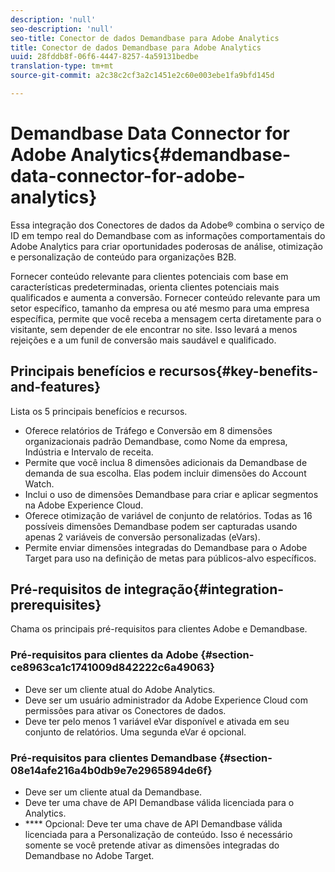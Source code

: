 ```yaml
---
description: 'null'
seo-description: 'null'
seo-title: Conector de dados Demandbase para Adobe Analytics
title: Conector de dados Demandbase para Adobe Analytics
uuid: 28fddb8f-06f6-4447-8257-4a59131bedbe
translation-type: tm+mt
source-git-commit: a2c38c2cf3a2c1451e2c60e003ebe1fa9bfd145d

---
```



# Demandbase Data Connector for Adobe Analytics{#demandbase-data-connector-for-adobe-analytics}

Essa integração dos Conectores de dados da Adobe® combina o serviço de ID em tempo real do Demandbase com as informações comportamentais do Adobe Analytics para criar oportunidades poderosas de análise, otimização e personalização de conteúdo para organizações B2B.

Fornecer conteúdo relevante para clientes potenciais com base em características predeterminadas, orienta clientes potenciais mais qualificados e aumenta a conversão. Fornecer conteúdo relevante para um setor específico, tamanho da empresa ou até mesmo para uma empresa específica, permite que você receba a mensagem certa diretamente para o visitante, sem depender de ele encontrar no site. Isso levará a menos rejeições e a um funil de conversão mais saudável e qualificado.

## Principais benefícios e recursos{#key-benefits-and-features}

Lista os 5 principais benefícios e recursos.

* Oferece relatórios de Tráfego e Conversão em 8 dimensões organizacionais padrão Demandbase, como Nome da empresa, Indústria e Intervalo de receita.
* Permite que você inclua 8 dimensões adicionais da Demandbase de demanda de sua escolha. Elas podem incluir dimensões do Account Watch.
* Inclui o uso de dimensões Demandbase para criar e aplicar segmentos na Adobe Experience Cloud.
* Oferece otimização de variável de conjunto de relatórios. Todas as 16 possíveis dimensões Demandbase podem ser capturadas usando apenas 2 variáveis de conversão personalizadas (eVars).
* Permite enviar dimensões integradas do Demandbase para o Adobe Target para uso na definição de metas para públicos-alvo específicos.

## Pré-requisitos de integração{#integration-prerequisites}

Chama os principais pré-requisitos para clientes Adobe e Demandbase.

### Pré-requisitos para clientes da Adobe {#section-ce8963ca1c1741009d842222c6a49063}

* Deve ser um cliente atual do Adobe Analytics.
* Deve ser um usuário administrador da Adobe Experience Cloud com permissões para ativar os Conectores de dados.
* Deve ter pelo menos 1 variável eVar disponível e ativada em seu conjunto de relatórios. Uma segunda eVar é opcional.

### Pré-requisitos para clientes Demandbase {#section-08e14afe216a4b0db9e7e2965894de6f}

* Deve ser um cliente atual da Demandbase.
* Deve ter uma chave de API Demandbase válida licenciada para o Analytics.
* **** Opcional: Deve ter uma chave de API Demandbase válida licenciada para a Personalização de conteúdo. Isso é necessário somente se você pretende ativar as dimensões integradas do Demandbase no Adobe Target.